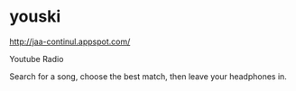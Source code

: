 youski
======

http://jaa-continul.appspot.com/

Youtube Radio

Search for a song, choose the best match, then leave your headphones in.
